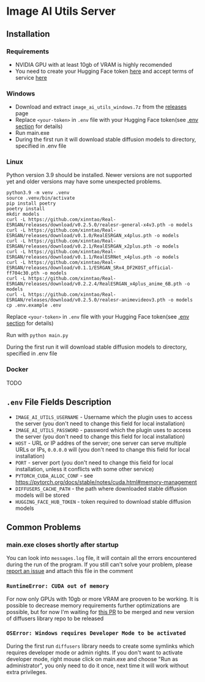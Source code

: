 # Image AI Utils Server
## Installation
### Requirements
- NVIDIA GPU with at least 10gb of VRAM is highly recomended
- You need to create your Hugging Face token [here](https://huggingface.co/docs/hub/security-tokens)
and accept terms of service [here](https://huggingface.co/CompVis/stable-diffusion-v1-4)

### Windows
- Download and extract `image_ai_utils_windows.7z` from the [releases](https://github.com/qweryty/image-ai-utils-server/releases) page
- Replace `<your-token>` in `.env` file with your Hugging Face token(see [.env section](#env-file-fields-description) for details)
- Run main.exe
- During the first run it will download stable diffusion models to directory, specified in .env file

### Linux
Python version 3.9 should be installed. Newer versions are not supported yet and older versions 
may have some unexpected problems.

```shell
python3.9 -m venv .venv
source .venv/bin/activate
pip install poetry
poetry install
mkdir models
curl -L https://github.com/xinntao/Real-ESRGAN/releases/download/v0.2.5.0/realesr-general-x4v3.pth -o models
curl -L https://github.com/xinntao/Real-ESRGAN/releases/download/v0.1.0/RealESRGAN_x4plus.pth -o models
curl -L https://github.com/xinntao/Real-ESRGAN/releases/download/v0.2.1/RealESRGAN_x2plus.pth -o models
curl -L https://github.com/xinntao/Real-ESRGAN/releases/download/v0.1.1/RealESRNet_x4plus.pth -o models
curl -L https://github.com/xinntao/Real-ESRGAN/releases/download/v0.1.1/ESRGAN_SRx4_DF2KOST_official-ff704c30.pth -o models
curl -L https://github.com/xinntao/Real-ESRGAN/releases/download/v0.2.2.4/RealESRGAN_x4plus_anime_6B.pth -o models
curl -L https://github.com/xinntao/Real-ESRGAN/releases/download/v0.2.5.0/realesr-animevideov3.pth -o models
cp .env.example .env
```

Replace `<your-token>` in `.env` file with your Hugging Face token(see [.env section](#env-file-fields-description) for details)

Run with `python main.py`

During the first run it will download stable diffusion models to directory, specified in .env file

### Docker
TODO

## `.env` File Fields Description
- `IMAGE_AI_UTILS_USERNAME` - Username which the plugin uses to access the server (you don't need to change this field for local installation)
- `IMAGE_AI_UTILS_PASSWORD` - password which the plugin uses to access the server (you don't need to change this field for local installation)
- `HOST` - URL or IP addres of the server; one server can serve multiple URLs or IPs, `0.0.0.0` will  (you don't need to change this field for local installation)
- `PORT` - server port (you don't need to change this field for local installation, unless it conflicts with some other service)
- `PYTORCH_CUDA_ALLOC_CONF` - see https://pytorch.org/docs/stable/notes/cuda.html#memory-management
- `DIFFUSERS_CACHE_PATH` - the path where downloaded stable diffusion models will be stored
- `HUGGING_FACE_HUB_TOKEN` - token required to download stable diffusion models

## Common Problems
### main.exe closes shortly after startup
You can look into `messages.log` file, it will contain all the errors encountered during the run of the program. If you still can't solve your problem, please [report an issue](https://github.com/qweryty/image-ai-utils-server/issues/new) and attach this file in the comment

### `RuntimeError: CUDA out of memory`
For now only GPUs with 10gb or more VRAM are prooven to be working. It is possible to decrease memory requirements further
optimizations are possible, but for now I'm waiting for [this PR](https://github.com/huggingface/diffusers/pull/366) to be 
merged and new version of diffusers library repo to be released

### `OSError: Windows requires Developer Mode to be activated`
During the first run `diffusers` library needs to create some symlinks which requires developer mode or admin rights. 
If you don't want to activate developer mode, right mouse click on main.exe and choose "Run as administrator", 
you only need to do it once, next time it will work without extra privileges.
